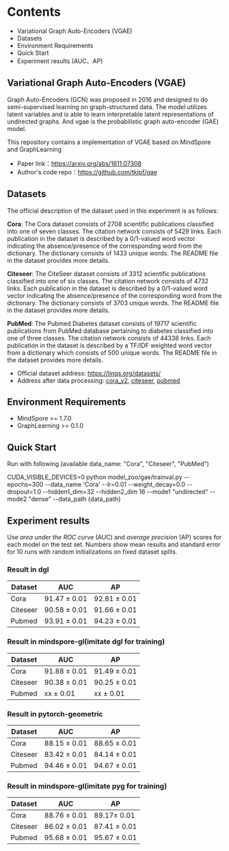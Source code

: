 # Contents

- Variational Graph Auto-Encoders (VGAE)
- Datasets
- Environment Requirements
- Quick Start
- Experiment results (AUC、AP)

## Variational Graph Auto-Encoders (VGAE)

Graph Auto-Encoders (GCN) was proposed in 2016 and designed to do semi-supervised learning on graph-structured data. The model utilizes latent variables and is able to learn interpretable latent representations of undirected graphs. And vgae is the probabilistic graph auto-encoder (GAE) model.

This repository contains a implementation of VGAE based on MindSpore and GraphLearning

- Paper link：https://arxiv.org/abs/1611.07308
- Author's code repo：https://github.com/tkipf/gae

## Datasets

The official description of the dataset used in this experiment is as follows:

**Cora**: The Cora dataset consists of 2708 scientific publications classified into one of seven classes. The citation network consists of 5429 links. Each publication in the dataset is described by a 0/1-valued word vector indicating the absence/presence of the corresponding word from the dictionary. The dictionary consists of 1433 unique words. The README file in the dataset provides more details.

**Citeseer**: The CiteSeer dataset consists of 3312 scientific publications classified into one of six classes. The citation network consists of 4732 links. Each publication in the dataset is described by a 0/1-valued word vector indicating the absence/presence of the corresponding word from the dictionary. The dictionary consists of 3703 unique words. The README file in the dataset provides more details.

**PubMed**: The Pubmed Diabetes dataset consists of 19717 scientific publications from PubMed database pertaining to diabetes classified into one of three classes. The citation network consists of 44338 links. Each publication in the dataset is described by a TF/IDF weighted word vector from a dictionary which consists of 500 unique words. The README file in the dataset provides more details.

- Official dataset address: https://linqs.org/datasets/
- Address after data processing: [cora_v2](https://data.dgl.ai/dataset/cora_v2.zip), [citeseer](https://data.dgl.ai/dataset/citeseer.zip), [pubmed](https://data.dgl.ai/dataset/pubmed.zip)

## Environment Requirements

- MindSpore >= 1.7.0
- GraphLearning >= 0.1.0

## Quick Start

Run with following (available data_name: "Cora", "Citeseer", "PubMed")

CUDA_VISIBLE_DEVICES=0 python model_zoo/gae/trainval.py --epochs=300 --data_name 'Cora' --lr=0.01 --weight_decay=0.0 --dropout=1.0 --hidden1_dim=32 --hidden2_dim 16 --mode1 "undirected" --mode2 "dense" --data_path {data_path}

## Experiment results

Use *area under the ROC curve* (AUC) and *average precision* (AP) scores for each model on the test set. Numbers show mean results and standard error for 10 runs with random initializations on fixed dataset splits.

### Result in dgl

| Dataset  | AUC            | AP            |
| -------- | -------------- | ------------- |
| Cora     | 91.47 $\pm$ 0.01 | 92.81 $\pm$ 0.01 |
| Citeseer | 90.58 $\pm$ 0.01 | 91.66 $\pm$ 0.01 |
| Pubmed   | 93.91 $\pm$ 0.01 | 94.23 $\pm$ 0.01 |

### Result in mindspore-gl(imitate dgl for training)

| Dataset  | AUC            | AP            |
| -------- | -------------- | ------------- |
| Cora     | 91.88 $\pm$ 0.01 | 91.49 $\pm$ 0.01 |
| Citeseer | 90.38 $\pm$ 0.01 | 90.25 $\pm$ 0.01 |
| Pubmed   | xx $\pm$ 0.01 | xx $\pm$ 0.01 |

### Result in pytorch-geometric

| Dataset  | AUC            | AP             |
| -------- | -------------- | -------------- |
| Cora     | 88.15 $\pm$ 0.01 | 88.65 $\pm$ 0.01  |
| Citeseer | 83.42 $\pm$ 0.01 | 84.14 $\pm$ 0.01  |
| Pubmed   | 94.46 $\pm$ 0.01 | 94.67 $\pm$ 0.01  |

### Result in mindspore-gl(imitate pyg for training)

| Dataset  | AUC            | AP             |
| -------- | -------------- | --------------        |
| Cora     | 88.76 $\pm$ 0.01 | 89.17$\pm$ 0.01  |
| Citeseer | 86.02 $\pm$ 0.01 | 87.41 $\pm$ 0.01  |
| Pubmed   | 95.68 $\pm$ 0.01 | 95.67 $\pm$ 0.01  |
